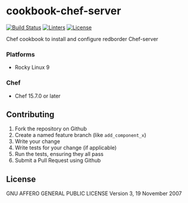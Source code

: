 # cookbook-chef-server
[![Build Status][build-shield]][build-url]
[![Linters][linters-shield]][linters-url]
[![License][license-shield]][license-url]

<!-- Badges -->
[build-shield]: https://github.com/redBorder/cookbook-chef-server/actions/workflows/rpm.yml/badge.svg?branch=master
[build-url]: https://github.com/redBorder/cookbook-chef-server/actions/workflows/rpm.yml?query=branch%3Amaster
[linters-shield]: https://github.com/redBorder/cookbook-chef-server/actions/workflows/lint.yml/badge.svg?event=push
[linters-url]: https://github.com/redBorder/cookbook-chef-server/actions/workflows/lint.yml
[license-shield]: https://img.shields.io/badge/license-AGPLv3-blue.svg
[license-url]: https://github.com/cookbook-chef-server/blob/HEAD/LICENSE

Chef cookbook to install and configure redborder Chef-server

### Platforms

- Rocky Linux 9

### Chef

- Chef 15.7.0 or later

## Contributing

1. Fork the repository on Github
2. Create a named feature branch (like `add_component_x`)
3. Write your change
4. Write tests for your change (if applicable)
5. Run the tests, ensuring they all pass
6. Submit a Pull Request using Github

## License

GNU AFFERO GENERAL PUBLIC LICENSE Version 3, 19 November 2007
